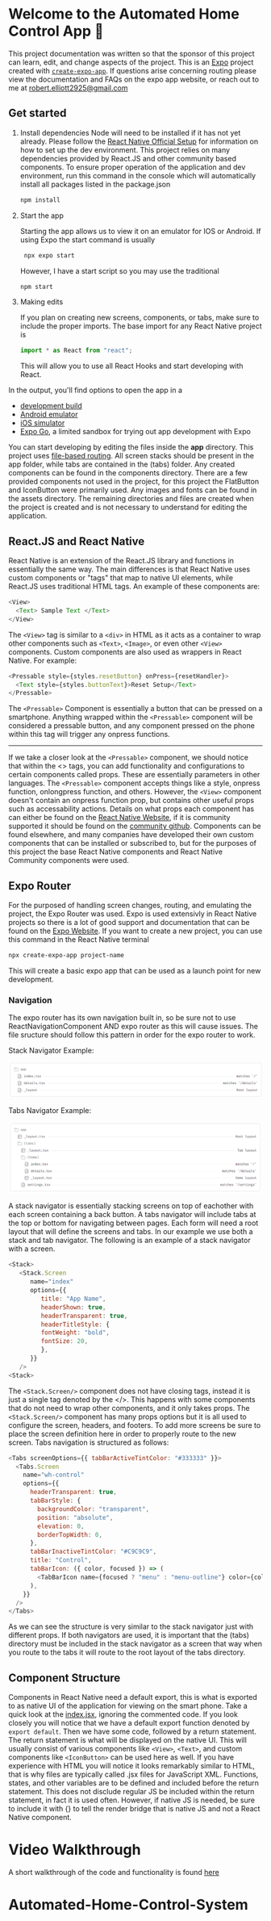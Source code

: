 # Welcome to the Automated Home Control App 👋
This project documentation was written so that the sponsor of this project can learn, edit, and change aspects of the project.
This is an [Expo](https://expo.dev) project created with [`create-expo-app`](https://www.npmjs.com/package/create-expo-app). If questions arise concerning routing please view the documentation and FAQs on the expo app website, or reach out to me at robert.elliott2925@gmail.com

## Get started

1. Install dependencies
   Node will need to be installed if it has not yet already. Please follow the [React Native Official Setup](https://reactnative.dev/docs/set-up-your-environment) for information on how to set up the dev environment.
   This project relies on many dependencies provided by React.JS and other community based components. To ensure proper operation of the application and dev environment, run this command in the console which will automatically install all packages listed in the package.json

   ```bash
   npm install
   ```

2. Start the app

   Starting the app allows us to view it on an emulator for IOS or Android. If using Expo the start command is usually

   ```bash
    npx expo start
   ```

   However, I have a start script so you may use the traditional

   ```bash
   npm start
   ```

3. Making edits

   If you plan on creating new screens, components, or tabs, make sure to include the proper imports. The base import for any React Native project is

   ```js
   import * as React from "react";
   ```

   This will allow you to use all React Hooks and start developing with React.

In the output, you'll find options to open the app in a

- [development build](https://docs.expo.dev/develop/development-builds/introduction/)
- [Android emulator](https://docs.expo.dev/workflow/android-studio-emulator/)
- [iOS simulator](https://docs.expo.dev/workflow/ios-simulator/)
- [Expo Go](https://expo.dev/go), a limited sandbox for trying out app development with Expo

You can start developing by editing the files inside the **app** directory. This project uses [file-based routing](https://docs.expo.dev/router/introduction). All screen stacks should be present in the app folder, while tabs are contained in the (tabs) folder. Any created components can be found in the components directory. There are a few provided components not used in the project, for this project the FlatButton and IconButton were primarily used. Any images and fonts can be found in the assets directory. The remaining directories and files are created when the project is created and is not necessary to understand for editing the application.

## React.JS and React Native

React Native is an extension of the React.JS library and functions in essentially the same way. The main differences is that React Native uses custom components or "tags" that map to native UI elements, while React.JS uses traditional HTML tags. An example of these components are:

```js
<View>
  <Text> Sample Text </Text>
</View>
```

The `<View>` tag is similar to a `<div>` in HTML as it acts as a container to wrap other components such as `<Text>`, `<Image>`, or even other `<View>` components. Custom components are also used as wrappers in React Native. For example:

```js
<Pressable style={styles.resetButton} onPress={resetHandler}>
  <Text style={styles.buttonText}>Reset Setup</Text>
</Pressable>
```

The `<Pressable>` Component is essentially a button that can be pressed on a smartphone. Anything wrapped within the `<Pressable>` component will be considered a pressable button, and any component pressed on the phone within this tag will trigger any onpress functions.

---

If we take a closer look at the `<Pressable>` component, we should notice that within the <> tags, you can add functionality and configurations to certain components called props. These are essentially parameters in other languages. The `<Pressable>` component accepts things like a style, onpress function, onlongpress function, and others. However, the `<View>` component doesn't contain an onpress function prop, but contains other useful props such as accessability actions. Details on what props each component has can either be found on the [React Native Website](https://reactnative.dev/docs/components-and-apis), if it is community supported it should be found on the [community github](https://github.com/react-native-community). Components can be found elsewhere, and many companies have developed their own custom components that can be installed or subscribed to, but for the purposes of this project the base React Native components and React Native Community components were used.

## Expo Router

For the purposed of handling screen changes, routing, and emulating the project, the Expo Router was used. Expo is used extensivly in React Native projects so there is a lot of good support and documentation that can be found on the [Expo Website](https://expo.dev). If you want to create a new project, you can use this command in the React Native terminal

```bash
npx create-expo-app project-name
```

This will create a basic expo app that can be used as a launch point for new development.

### Navigation

The expo router has its own navigation built in, so be sure not to use ReactNavigationComponent AND expo router as this will cause issues. The file sructure should follow this pattern in order for the expo router to work.

Stack Navigator Example:

![Stack Nav](./assets/images/project-readme.PNG)

Tabs Navigator Example:

![Tabs Nav](./assets//images/project-readme-2.PNG)

A stack navigator is essentially stacking screens on top of eachother with each screen containing a back button. A tabs navigator will include tabs at the top or bottom for navigating between pages. Each form will need a root layout that will define the screens and tabs. In our example we use both a stack and tab navigator. The following is an example of a stack navigator with a screen.

```js
<Stack>
   <Stack.Screen
      name="index"
      options={{
         title: "App Name",
         headerShown: true,
         headerTransparent: true,
         headerTitleStyle: {
         fontWeight: "bold",
         fontSize: 20,
         },
      }}
   />
<Stack>
```

The `<Stack.Screen/>` component does not have closing tags, instead it is just a single tag denoted by the </>. This happens with some components that do not need to wrap other components, and it only takes props. The `<Stack.Screen/>` component has many props options but it is all used to configure the screen, headers, and footers. To add more screens be sure to place the screen definition here in order to properly route to the new screen. Tabs navigation is structured as follows:

```js
<Tabs screenOptions={{ tabBarActiveTintColor: "#333333" }}>
  <Tabs.Screen
    name="wh-control"
    options={{
      headerTransparent: true,
      tabBarStyle: {
        backgroundColor: "transparent",
        position: "absolute",
        elevation: 0,
        borderTopWidth: 0,
      },
      tabBarInactiveTintColor: "#C9C9C9",
      title: "Control",
      tabBarIcon: ({ color, focused }) => (
        <TabBarIcon name={focused ? "menu" : "menu-outline"} color={color} />
      ),
    }}
  />
</Tabs>
```

As we can see the structure is very similar to the stack navigator just with different props. If both navigators are used, it is important that the (tabs) directory must be included in the stack navigator as a screen that way when you route to the tabs it will route to the root layout of the tabs directory.

## Component Structure

Components in React Native need a default export, this is what is exported to as native UI of the application for viewing on the smart phone. Take a quick look at the [index.jsx](./app/index.jsx), ignoring the commented code. If you look closely you will notice that we have a default export function denoted by `export default`. Then we have some code, followed by a return statement. The return statement is what will be displayed on the native UI. This will usually consist of various components like `<View>`, `<Text>`, and custom components like `<IconButton>` can be used here as well. If you have experience with HTML you will notice it looks remarkably similar to HTML, that is why files are typically called .jsx files for JavaScript XML. Functions, states, and other variables are to be defined and included before the return statement. This does not disclude regular JS be included within the return statement, in fact it is used often. However, if native JS is needed, be sure to include it with {} to tell the render bridge that is native JS and not a React Native component.

# Video Walkthrough

A short walkthrough of the code and functionality is found [here](https://youtu.be/q4O4khsZwGI)
# Automated-Home-Control-System
